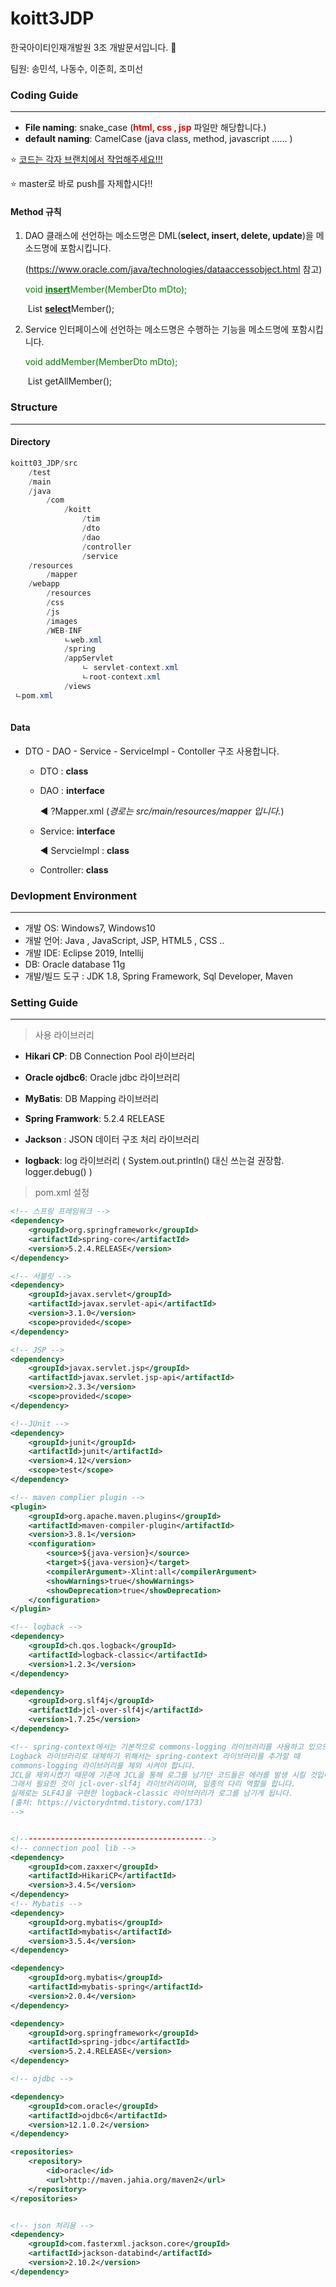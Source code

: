 # koitt3JDP

한국아이티인재개발원 3조 개발문서입니다. :rocket:

팀원: 송민석, 나동수, 이준희, 조미선



### Coding Guide

----

* **File naming**: snake_case (<span style="color:red">**html, css , jsp**</span> 파일만 해당합니다.)
* **default naming**: CamelCase (java class, method, javascript ...... )



 :star: <u>코드는 각자 브랜치에서 작업해주세요!!!</u>

 :star: ​master로 바로 push를 자제합시다!!



#### Method 규칙

1. DAO 클래스에 선언하는 메소드명은 DML(**select, insert, delete, update**)을 메소드명에 포함시킵니다. 

   (https://www.oracle.com/java/technologies/dataaccessobject.html 참고)

   <span style="color:green">void <u>**insert**</u>Member(MemberDto mDto);</span>

   ​       List<MemberDto> <u>**select**</u>Member();

   

2. Service 인터페이스에 선언하는 메소드명은 수행하는 기능을 메소드명에 포함시킵니다.

   <span style="color:green">void addMember(MemberDto mDto);</span>

   ​      List<MemberDto> getAllMember();            



### Structure

-----

#### Directory

```java
koitt03_JDP/src
    /test
    /main
	/java
	    /com
    		/koitt
    		    /tim
    			/dto
    			/dao
    			/controller
    			/service
	/resources
	    /mapper
	/webapp
	    /resources
		/css
		/js
		/images
		/WEB-INF
		    ㄴweb.xml
		    /spring
			/appServlet
			    ㄴ servlet-context.xml
			    ㄴroot-context.xml
		    /views
 ㄴpom.xml                    
 
```

#### Data

* DTO - DAO - Service - ServiceImpl - Contoller 구조 사용합니다.

  * DTO : **class**

  * DAO : **interface** 

     :arrow_backward: ?Mapper.xml   (*경로는 src/main/resources/mapper 입니다.*)

  * Service: **interface**

     :arrow_backward: ServcieImpl : **class**
     
  * Controller: **class**
  
  

### Devlopment Environment

-----

* 개발 OS: Windows7, Windows10
* 개발 언어: Java , JavaScript, JSP, HTML5 , CSS ..
* 개발 IDE: Eclipse 2019, Intellij
* DB: Oracle database 11g
* 개발/빌드 도구  : JDK 1.8, Spring Framework, Sql Developer, Maven



### Setting Guide

----

> 사용 라이브러리

* **Hikari CP**: DB Connection Pool 라이브러리

* **Oracle ojdbc6**: Oracle jdbc 라이브러리

* **MyBatis**: DB Mapping 라이브러리

* **Spring Framwork**: 5.2.4 RELEASE

* **Jackson** : JSON 데이터 구조 처리 라이브러리

* **logback**: log 라이브러리 ( System.out.println() 대신 쓰는걸 권장함. logger.debug() )

  

>  pom.xml 설정

```xml
<!-- 스프링 프레임워크 -->
<dependency>
    <groupId>org.springframework</groupId>
    <artifactId>spring-core</artifactId>
    <version>5.2.4.RELEASE</version>
</dependency>

<!-- 서블릿 -->
<dependency>
    <groupId>javax.servlet</groupId>
    <artifactId>javax.servlet-api</artifactId>
    <version>3.1.0</version>
    <scope>provided</scope>
</dependency>

<!-- JSP -->
<dependency>
    <groupId>javax.servlet.jsp</groupId>
    <artifactId>javax.servlet.jsp-api</artifactId>
    <version>2.3.3</version>
    <scope>provided</scope>
</dependency>

<!--JUnit -->
<dependency>
    <groupId>junit</groupId>
    <artifactId>junit</artifactId>
    <version>4.12</version>
    <scope>test</scope>
</dependency>

<!-- maven complier plugin -->
<plugin>
    <groupId>org.apache.maven.plugins</groupId>
    <artifactId>maven-compiler-plugin</artifactId>
    <version>3.8.1</version>
    <configuration>
        <source>${java-version}</source>
        <target>${java-version}</target>
        <compilerArgument>-Xlint:all</compilerArgument>
        <showWarnings>true</showWarnings>
        <showDeprecation>true</showDeprecation>
    </configuration>
</plugin>

<!-- logback -->
<dependency>
    <groupId>ch.qos.logback</groupId>
    <artifactId>logback-classic</artifactId>
    <version>1.2.3</version>
</dependency>

<dependency>
    <groupId>org.slf4j</groupId>
    <artifactId>jcl-over-slf4j</artifactId>
    <version>1.7.25</version>
</dependency>

<!-- spring-context에서는 기본적으로 commons-logging 라이브러리를 사용하고 있으므로 
Logback 라이브러리로 대체하기 위해서는 spring-context 라이브러리를 추가할 때 
commons-logging 라이브러리를 제외 시켜야 합니다.
JCL을 제외시켰기 때문에 기존에 JCL을 통해 로그를 남기던 코드들은 에러를 발생 시킬 것입니다.
그래서 필요한 것이 jcl-over-slf4j 라이브러리이며, 일종의 다리 역할을 합니다.
실제로는 SLF4J을 구현한 logback-classic 라이브러리가 로그를 남기게 됩니다.
(출처: https://victorydntmd.tistory.com/173)
-->


<!------------------------------------------->
<!-- connection pool lib -->
<dependency>
    <groupId>com.zaxxer</groupId>
    <artifactId>HikariCP</artifactId>
    <version>3.4.5</version>
</dependency>
<!-- Mybatis -->
<dependency>
    <groupId>org.mybatis</groupId>
    <artifactId>mybatis</artifactId>
    <version>3.5.4</version>
</dependency>

<dependency>
    <groupId>org.mybatis</groupId>
    <artifactId>mybatis-spring</artifactId>
    <version>2.0.4</version>
</dependency>

<dependency>
    <groupId>org.springframework</groupId>
    <artifactId>spring-jdbc</artifactId>
    <version>5.2.4.RELEASE</version>
</dependency>

<!-- ojdbc -->

<dependency>
    <groupId>com.oracle</groupId>
    <artifactId>ojdbc6</artifactId>
    <version>12.1.0.2</version>
</dependency>

<repositories>
    <repository>
        <id>oracle</id>
        <url>http://maven.jahia.org/maven2</url>
    </repository>
</repositories>


<!-- json 처리용 -->
<dependency>
    <groupId>com.fasterxml.jackson.core</groupId>
    <artifactId>jackson-databind</artifactId>
    <version>2.10.2</version>
</dependency>

```



